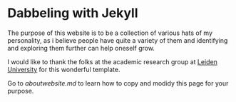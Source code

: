 # Dabbeling with Jekyll

The purpose of this website is to be a collection of various hats of
my personality, as i believe people have quite a variety of them and identifying 
and exploring them further can help oneself grow.

I would like to thank the folks at the academic research group at 
[Leiden University](https://www.allanlab.org/) for this wonderful template.

Go to *aboutwebsite.md*  to learn how to copy and modidy this page for your purpose. 


